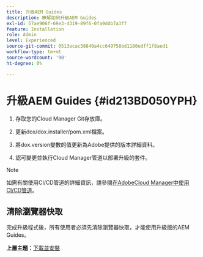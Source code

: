 ```yaml
---
title: 升級AEM Guides
description: 瞭解如何升級AEM Guides
exl-id: 57ae906f-69e3-4319-89f6-0fa9ddb7a3ff
feature: Installation
role: Admin
level: Experienced
source-git-commit: 0513ecac38840a4cc649758bd1180edff1f8aed1
workflow-type: tm+mt
source-wordcount: '98'
ht-degree: 0%

---
```


# 升級AEM Guides {#id213BD050YPH}

1. 存取您的Cloud Manager Git存放庫。

1. 更新dox/dox.installer/pom.xml檔案。

1. 將dox.version變數的值更新為Adobe提供的版本詳細資料。

1. 認可變更並執行Cloud Manager管道以部署升級的套件。


>[!NOTE]
>
> 如需有關使用CI/CD管道的詳細資訊，請參閱[在AdobeCloud Manager中使用CI/CD管道](https://experienceleague.adobe.com/docs/experience-manager-learn/foundation/cloud-manager/use-the-cicd-pipeline-in-cloud-manager-for-aem.html)。

## 清除瀏覽器快取

完成升級程式後，所有使用者必須先清除瀏覽器快取，才能使用升級版的AEM Guides。

**上層主題：**[&#x200B;下載並安裝](download-install.md)
